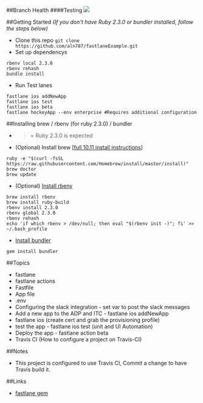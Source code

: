 ##Branch Health
####Testing ![](https://travis-ci.org/aln787/fastlaneExample.svg?branch=master)

##Getting Started _(If you don't have Ruby 2.3.0 or bundler installed, follow the steps below)_
- Clone this repo `git clone https://github.com/aln787/fastlaneExample.git`
- Set up dependencys

```
rbenv local 2.3.0
rbenv rehash
bundle install
```

- Run Test lanes

```
fastlane ios addNewApp
fastlane ios test
fastlane ios beta
fastlane hockeyApp --env enterprise #Requires additional configuration
```


##Installing brew / rbenv (for ruby 2.3.0) / bundler
- >= Ruby 2.3.0 is expected
- (Optional) Install brew [[full 10.11 install instructions](https://coolestguidesontheplanet.com/installing-homebrew-on-os-x-el-capitan-10-11-package-manager-for-unix-apps/)] 

```
ruby -e "$(curl -fsSL https://raw.githubusercontent.com/Homebrew/install/master/install)"
brew doctor
brew update
```

- (Optional) [Install rbenv](https://github.com/rbenv/rbenv)

```
brew install rbenv
brew install ruby-build
rbenv install 2.3.0
rbenv global 2.3.0
rbenv rehash
echo 'if which rbenv > /dev/null; then eval "$(rbenv init -)"; fi' >> ~/.bash_profile
```

- [Install bundler](http://bundler.io/)
```
gem install bundler
```

##Topics
- fastlane
- fastlane actions
- Fastfile
- App file
- .env
- Configuring the slack integration - set var to post the slack messages
- Add a new app to the ADP and ITC - fastlane ios addNewApp
- fastlane ios (create cert and grab the provisioning profile)
- test the app - fastlane ios test (unit and UI Automation)
- Deploy the app - fastlane action beta
- Travis CI (How to configure a project on Travis-CI)


##Notes
- This project is configured to use Travis CI, Commit a change to have Travis build it.

##Links
- [fastlane gem](https://rubygems.org/gems/fastlane)
